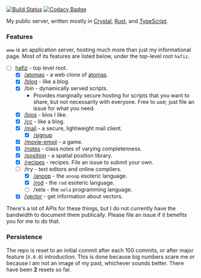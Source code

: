 [![Build Status](https://travis-ci.org/ayazhafiz/www.svg?branch=master)](https://travis-ci.org/ayazhafiz/www)
[![Codacy Badge](https://api.codacy.com/project/badge/Grade/87cb11d1771047d59063940b71ea3e3d)](https://www.codacy.com/app/ayazhafiz/crystal-ah?utm_source=github.com&utm_medium=referral&utm_content=ayazhafiz/crystal-ah&utm_campaign=badger)

My public server, written mostly in [Crystal](https://crystal-lang.org),
[Rust](https://rust-lang.org), and [TypeScript](https://www.typescriptlang.org).

### Features

`www` is an application server, hosting much more than just my informational page. Most
of its features are listed below, under the top-level root `hafiz`.

- [ ] [hafiz](https://ayazhafiz.com) - top level root.
  - [x] [/atomas](https://ayazhafiz.github.io/atomas) - a web clone of
        [atomas](https://en.wikipedia.org/wiki/Atomas).
  - [x] [/blog](https://cc.ayazhafiz.com) - like a blog.
  - [x] /bin - dynamically served scripts.
    - Provides marginally secure hosting for scripts that you want to share, but
      not necessarily with everyone. Free to use; just file an issue for what
      you need.
  - [x] [/bios](https://ayazhafiz.com/bios) - bios I like.
  - [x] [/cc](https://cc.ayazhafiz.com) - like a blog.
  - [x] [/mail](https://ayazhafiz.com/mail) - a secure, lightweight mail client.
    - [x] [/signup](https://ayazhafiz.com/mail/signup)
  - [x] [/movie-emoji](https://ayazhafiz.github.io/movie-emoji) - a game.
  - [x] [/notes](https://ayazhafiz.com/notes) - class notes of varying
        completenness.
  - [x] [/position](https://ayazhafiz.github.io/position) - a spatial position library.
  - [x] [/recipes](https://ayazhafiz.com/recipes) - recipes. File an issue to
        submit your own.
  - [ ] /try - text editors and online compilers.
    - [x] [/anoop](https://ayazhafiz.com/try/anoop) - the `anoop` esoteric
          language.
    - [x] [/rod](https://ayazhafiz.com/try/rod) - the `rod` esoteric language.
    - [ ] /xela - the `xela` programming language.
  - [x] [/vector](https://ayazhafiz.com/vector) - get information about vectors.

There's a lot of APIs for these things, but I do not currently have the
bandwidth to document them publically. Please file an issue if it benefits you
for me to do that.

### Persistence

The repo is reset to an initial commit after each 100 commits, or after major
feature (`X.0.0`) introduction. This is done because big numbers scare me or
because I am not an image of my past, whichever sounds better.
There have been **2** resets so far.
